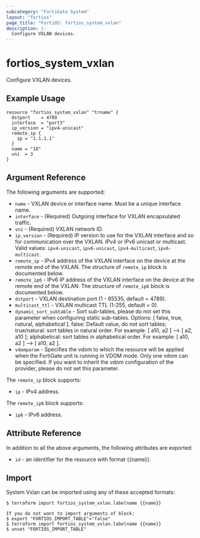 ```yaml
---
subcategory: "FortiGate System"
layout: "fortios"
page_title: "FortiOS: fortios_system_vxlan"
description: |-
  Configure VXLAN devices.
---
```


# fortios_system_vxlan
Configure VXLAN devices.

## Example Usage

```hcl
resource "fortios_system_vxlan" "trname" {
  dstport    = 4789
  interface  = "port3"
  ip_version = "ipv4-unicast"
  remote_ip {
    ip = "1.1.1.1"
  }
  name = "18"
  vni  = 3
}
```

## Argument Reference

The following arguments are supported:

* `name` - VXLAN device or interface name. Must be a unique interface name.
* `interface` - (Required) Outgoing interface for VXLAN encapsulated traffic.
* `vni` - (Required) VXLAN network ID.
* `ip_version` - (Required) IP version to use for the VXLAN interface and so for communication over the VXLAN. IPv4 or IPv6 unicast or multicast. Valid values: `ipv4-unicast`, `ipv6-unicast`, `ipv4-multicast`, `ipv6-multicast`.
* `remote_ip` - IPv4 address of the VXLAN interface on the device at the remote end of the VXLAN. The structure of `remote_ip` block is documented below.
* `remote_ip6` - IPv6 IP address of the VXLAN interface on the device at the remote end of the VXLAN. The structure of `remote_ip6` block is documented below.
* `dstport` - VXLAN destination port (1 - 65535, default = 4789).
* `multicast_ttl` - VXLAN multicast TTL (1-255, default = 0).
* `dynamic_sort_subtable` - Sort sub-tables, please do not set this parameter when configuring static sub-tables. Options: [ false, true, natural, alphabetical ]. false: Default value, do not sort tables; true/natural: sort tables in natural order. For example: [ a10, a2 ] --> [ a2, a10 ]; alphabetical: sort tables in alphabetical order. For example: [ a10, a2 ] --> [ a10, a2 ].
* `vdomparam` - Specifies the vdom to which the resource will be applied when the FortiGate unit is running in VDOM mode. Only one vdom can be specified. If you want to inherit the vdom configuration of the provider, please do not set this parameter.

The `remote_ip` block supports:

* `ip` - IPv4 address.

The `remote_ip6` block supports:

* `ip6` - IPv6 address.


## Attribute Reference

In addition to all the above arguments, the following attributes are exported:
* `id` - an identifier for the resource with format {{name}}.

## Import

System Vxlan can be imported using any of these accepted formats:
```
$ terraform import fortios_system_vxlan.labelname {{name}}

If you do not want to import arguments of block:
$ export "FORTIOS_IMPORT_TABLE"="false"
$ terraform import fortios_system_vxlan.labelname {{name}}
$ unset "FORTIOS_IMPORT_TABLE"
```
